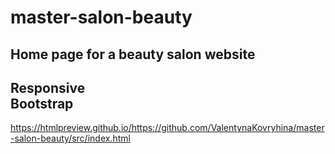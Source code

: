 # master-salon-beauty
## Home page for a beauty salon website
Responsive<br>
Bootstrap
---
https://htmlpreview.github.io/https://github.com/ValentynaKovryhina/master-salon-beauty/src/index.html
